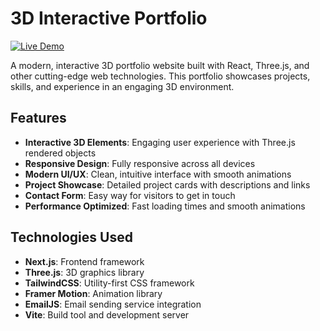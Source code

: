 # 3D Interactive Portfolio

[![Live Demo](https://img.shields.io/badge/demo-live-brightgreen)]()

A modern, interactive 3D portfolio website built with React, Three.js, and other cutting-edge web technologies. This portfolio showcases projects, skills, and experience in an engaging 3D environment.

## Features

- **Interactive 3D Elements**: Engaging user experience with Three.js rendered objects
- **Responsive Design**: Fully responsive across all devices
- **Modern UI/UX**: Clean, intuitive interface with smooth animations
- **Project Showcase**: Detailed project cards with descriptions and links
- **Contact Form**: Easy way for visitors to get in touch
- **Performance Optimized**: Fast loading times and smooth animations

## Technologies Used

- **Next.js**: Frontend framework
- **Three.js**: 3D graphics library
- **TailwindCSS**: Utility-first CSS framework
- **Framer Motion**: Animation library
- **EmailJS**: Email sending service integration
- **Vite**: Build tool and development server
